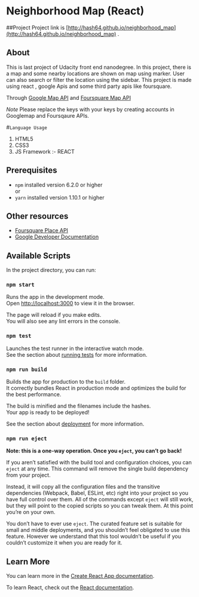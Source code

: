 # Neighborhood Map (React)

##Project 
Project link is [http://hash64.github.io/neighborhood_map](http://hash64.github.io/neighborhood_map) .

## About 
This is last project of Udacity front end nanodegree. In this project, there is a map and some nearby locations are shown on map using marker. User can also search or filter the location using the sidebar.
This project is made using react , google Apis and some third party apis like foursquare.

Through [Google Map API](https://cloud.google.com/maps-platform/) and [Foursquare Map API](https://developer.foursquare.com/)

*Note* Please replace the keys with your keys by creating accounts in Googlemap and Foursqaure APIs.

#`Language Usage`

1. HTML5
2. CSS3
3. JS Framework :- REACT

## Prerequisites
* `npm` installed version 6.2.0 or higher  
              or        
* `yarn` installed version 1.10.1 or higher

## Other resources
* [Foursquare Place API](https://developer.foursquare.com/places-api)
* [Google Developer Documentation](https://developers.google.com/maps/documentation/javascript/tutorial)

## Available Scripts

In the project directory, you can run:

### `npm start`

Runs the app in the development mode.<br>
Open [http://localhost:3000](http://localhost:3000) to view it in the browser.

The page will reload if you make edits.<br>
You will also see any lint errors in the console.

### `npm test`

Launches the test runner in the interactive watch mode.<br>
See the section about [running tests](https://facebook.github.io/create-react-app/docs/running-tests) for more information.

### `npm run build`

Builds the app for production to the `build` folder.<br>
It correctly bundles React in production mode and optimizes the build for the best performance.

The build is minified and the filenames include the hashes.<br>
Your app is ready to be deployed!

See the section about [deployment](https://facebook.github.io/create-react-app/docs/deployment) for more information.

### `npm run eject`

**Note: this is a one-way operation. Once you `eject`, you can’t go back!**

If you aren’t satisfied with the build tool and configuration choices, you can `eject` at any time. This command will remove the single build dependency from your project.

Instead, it will copy all the configuration files and the transitive dependencies (Webpack, Babel, ESLint, etc) right into your project so you have full control over them. All of the commands except `eject` will still work, but they will point to the copied scripts so you can tweak them. At this point you’re on your own.

You don’t have to ever use `eject`. The curated feature set is suitable for small and middle deployments, and you shouldn’t feel obligated to use this feature. However we understand that this tool wouldn’t be useful if you couldn’t customize it when you are ready for it.

## Learn More

You can learn more in the [Create React App documentation](https://facebook.github.io/create-react-app/docs/getting-started).

To learn React, check out the [React documentation](https://reactjs.org/).
